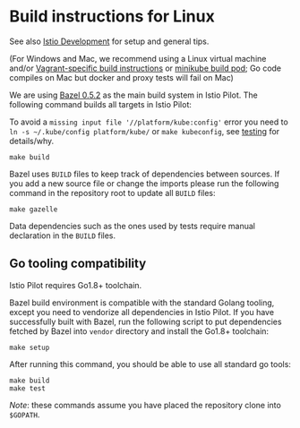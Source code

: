 # Build instructions for Linux

See also [Istio Development](https://github.com/istio/istio/blob/master/devel/README.md) for setup and general tips.

(For Windows and Mac, we recommend using a Linux virtual machine and/or [Vagrant-specific build instructions](build-vagrant.md) or [minikube build pod](minikube.md); Go code compiles on Mac but docker and proxy tests will fail on Mac)

We are using [Bazel 0.5.2](https://github.com/bazelbuild/bazel/releases) as the main build system in Istio Pilot. The following command builds all targets in Istio Pilot:

To avoid a `missing input file '//platform/kube:config'` error you need to `ln -s ~/.kube/config platform/kube/` or `make kubeconfig`, see [testing](testing.md) for details/why.

    make build

Bazel uses `BUILD` files to keep track of dependencies between sources.  If you
add a new source file or change the imports  please run the following command
in the repository root to update all `BUILD` files:

    make gazelle

Data dependencies such as the ones used by tests require manual declaration in
the `BUILD` files.

## Go tooling compatibility

Istio Pilot requires Go1.8+ toolchain.

Bazel build environment is compatible with the standard Golang tooling, except you need to vendorize all dependencies in Istio Pilot. If you have successfully built with Bazel, run the following script to put dependencies fetched by Bazel into `vendor` directory and install the Go1.8+ toolchain:

    make setup

After running this command, you should be able to use all standard go tools:

    make build
    make test

_Note_: these commands assume you have placed the repository clone into `$GOPATH`.
